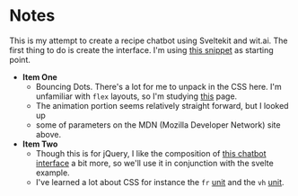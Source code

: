 # Notes

This is my attempt to create a recipe chatbot using Sveltekit and wit.ai.  The first thing to do is create the interface.  I'm using [this snippet](https://svelte.dev/repl/ce61cb87ea604812a1d1639de66f7a5d?version=3.46.3) as starting point.

* **Item One**
  * Bouncing Dots.  There's a lot for me to unpack in the CSS here.  I'm unfamiliar with `flex` layouts, so I'm studying [this](https://developer.mozilla.org/en-US/docs/Learn/CSS/CSS_layout/Flexbox) page.
  * The animation portion seems relatively straight forward, but I looked up
  * some of parameters on the MDN (Mozilla Developer Network) site above.
* **Item Two**
  * Though this is for jQuery, I like the composition of [this chatbot interface](https://codepen.io/TVBZ/pen/WmPPyR) a bit more, so we'll use it in conjunction with the svelte example.
  * I've learned a lot about CSS for instance the `fr` [unit](https://www.digitalocean.com/community/tutorials/css-css-grid-layout-fr-unit) and the `vh` [unit](https://www.w3schools.com/cssref/css_units.php).